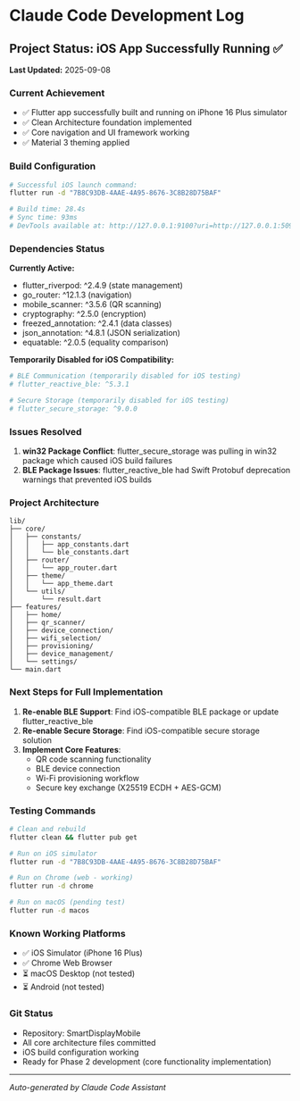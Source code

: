# Claude Code Development Log

## Project Status: iOS App Successfully Running ✅

**Last Updated:** 2025-09-08

### Current Achievement
- ✅ Flutter app successfully built and running on iPhone 16 Plus simulator
- ✅ Clean Architecture foundation implemented
- ✅ Core navigation and UI framework working
- ✅ Material 3 theming applied

### Build Configuration
```bash
# Successful iOS launch command:
flutter run -d "7B8C93DB-4AAE-4A95-8676-3C8B28D75BAF"

# Build time: 28.4s
# Sync time: 93ms
# DevTools available at: http://127.0.0.1:9100?uri=http://127.0.0.1:50951/fxIlYmXtiGk=/
```

### Dependencies Status
**Currently Active:**
- flutter_riverpod: ^2.4.9 (state management)
- go_router: ^12.1.3 (navigation)
- mobile_scanner: ^3.5.6 (QR scanning)
- cryptography: ^2.5.0 (encryption)
- freezed_annotation: ^2.4.1 (data classes)
- json_annotation: ^4.8.1 (JSON serialization)
- equatable: ^2.0.5 (equality comparison)

**Temporarily Disabled for iOS Compatibility:**
```yaml
# BLE Communication (temporarily disabled for iOS testing)
# flutter_reactive_ble: ^5.3.1

# Secure Storage (temporarily disabled for iOS testing)  
# flutter_secure_storage: ^9.0.0
```

### Issues Resolved
1. **win32 Package Conflict**: flutter_secure_storage was pulling in win32 package which caused iOS build failures
2. **BLE Package Issues**: flutter_reactive_ble had Swift Protobuf deprecation warnings that prevented iOS builds

### Project Architecture
```
lib/
├── core/
│   ├── constants/
│   │   ├── app_constants.dart
│   │   └── ble_constants.dart
│   ├── router/
│   │   └── app_router.dart
│   ├── theme/
│   │   └── app_theme.dart
│   └── utils/
│       └── result.dart
├── features/
│   ├── home/
│   ├── qr_scanner/
│   ├── device_connection/
│   ├── wifi_selection/
│   ├── provisioning/
│   ├── device_management/
│   └── settings/
└── main.dart
```

### Next Steps for Full Implementation
1. **Re-enable BLE Support**: Find iOS-compatible BLE package or update flutter_reactive_ble
2. **Re-enable Secure Storage**: Find iOS-compatible secure storage solution
3. **Implement Core Features**: 
   - QR code scanning functionality
   - BLE device connection
   - Wi-Fi provisioning workflow
   - Secure key exchange (X25519 ECDH + AES-GCM)

### Testing Commands
```bash
# Clean and rebuild
flutter clean && flutter pub get

# Run on iOS simulator
flutter run -d "7B8C93DB-4AAE-4A95-8676-3C8B28D75BAF"

# Run on Chrome (web - working)
flutter run -d chrome

# Run on macOS (pending test)
flutter run -d macos
```

### Known Working Platforms
- ✅ iOS Simulator (iPhone 16 Plus)
- ✅ Chrome Web Browser
- ⏳ macOS Desktop (not tested)
- ⏳ Android (not tested)

### Git Status
- Repository: SmartDisplayMobile
- All core architecture files committed
- iOS build configuration working
- Ready for Phase 2 development (core functionality implementation)

---
*Auto-generated by Claude Code Assistant*